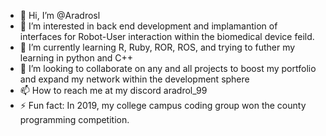 - 👋 Hi, I’m @Aradrosl
- 👀 I’m interested in back end development and implamantion of interfaces for Robot-User interaction within the biomedical device feild.
- 🌱 I’m currently learning R, Ruby, ROR, ROS, and trying to futher my learning in python and C++
- 💞️ I’m looking to collaborate on any and all projects to boost my portfolio and expand my network within the development sphere 
- 📫 How to reach me at my discord aradrol_99
- ⚡ Fun fact: In 2019, my college campus coding group won the county programming competition.

<!---
Aradrosl/Aradrosl is a ✨ special ✨ repository because its `README.md` (this file) appears on your GitHub profile.
You can click the Preview link to take a look at your changes.
--->
